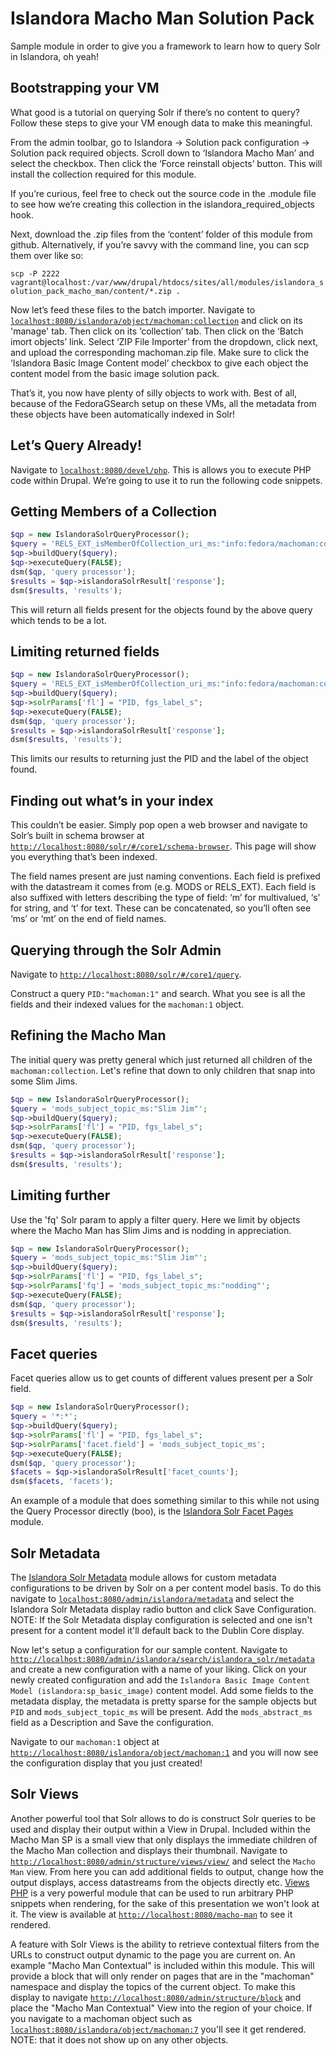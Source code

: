 # Islandora Macho Man Solution Pack

Sample module in order to give you a framework to learn how to query Solr in Islandora, oh yeah!

Bootstrapping your VM
---------------------
What good is a tutorial on querying Solr if there’s no content to query?  Follow these steps to give your VM enough data to make this meaningful.

From the admin toolbar, go to Islandora -> Solution pack configuration -> Solution pack required objects.  Scroll down to ‘Islandora Macho Man’ and select the checkbox. Then click the ‘Force reinstall objects’ button.  This will install the collection required for this module.

If you’re curious, feel free to check out the source code in the .module file to see how we’re creating this collection in the islandora_required_objects hook.

Next, download the .zip files from the ‘content’ folder of this module from github. Alternatively, if you’re savvy with the command line, you can scp them over like so:

`scp -P 2222 vagrant@localhost:/var/www/drupal/htdocs/sites/all/modules/islandora_solution_pack_macho_man/content/*.zip .`

Now let’s feed these files to the batch importer.  Navigate to [`localhost:8080/islandora/object/machoman:collection`](localhost:8080/islandora/object/machoman:collection) and click on its 'manage' tab.  Then click on its ‘collection’ tab.  Then click on the ‘Batch imort objects’ link.  Select ‘ZIP File Importer’ from the dropdown, click next, and upload the corresponding machoman.zip file.  Make sure to click the ‘Islandora Basic Image Content model’ checkbox to give each object the content model from the basic image solution pack.

That’s it, you now have plenty of silly objects to work with.  Best of all, because of the FedoraGSearch setup on these VMs, all the metadata from these objects have been automatically indexed in Solr!

Let’s Query Already!
------------
Navigate to [`localhost:8080/devel/php`](localhost:8080/devel/php).  This is allows you to execute PHP code within Drupal. We’re going to use it to run the following code snippets.

Getting Members of a Collection
-------------------------------
```php
$qp = new IslandoraSolrQueryProcessor();
$query = 'RELS_EXT_isMemberOfCollection_uri_ms:"info:fedora/machoman:collection"';
$qp->buildQuery($query);
$qp->executeQuery(FALSE);
dsm($qp, 'query processor');
$results = $qp->islandoraSolrResult['response'];
dsm($results, 'results');
```

This will return all fields present for the objects found by the above query which tends to be a lot.

Limiting returned fields
------------------------
```php
$qp = new IslandoraSolrQueryProcessor();
$query = 'RELS_EXT_isMemberOfCollection_uri_ms:"info:fedora/machoman:collection"';
$qp->buildQuery($query);
$qp->solrParams['fl'] = "PID, fgs_label_s";
$qp->executeQuery(FALSE);
dsm($qp, 'query processor');
$results = $qp->islandoraSolrResult['response'];
dsm($results, 'results');
```

This limits our results to returning just the PID and the label of the object found.

Finding out what’s in your index
--------------------------------
This couldn’t be easier.  Simply pop open a web browser and navigate to Solr’s built in schema browser at [`http://localhost:8080/solr/#/core1/schema-browser`](http://localhost:8080/solr/#/core1/schema-browser).  This page will show you everything that’s been indexed.

The field names present are just naming conventions.  Each field is prefixed with the datastream it comes from (e.g. MODS or RELS_EXT).  Each field is also suffixed with letters describing the type of field:  ‘m’ for multivalued, ‘s’ for string, and ‘t’ for text.  These can be concatenated, so you’ll often see ‘ms’ or ‘mt’ on the end of field names.

Querying through the Solr Admin
--------------------------------
Navigate to [`http://localhost:8080/solr/#/core1/query`](http://localhost:8080/solr/#/core1/query).

Construct a query `PID:"machoman:1"` and search. What you see is all the fields and their indexed values for the `machoman:1` object.

Refining the Macho Man
---------------------------
The initial query was pretty general which just returned all children of the `machoman:collection`. Let's refine that down to only children that snap into some Slim Jims.

```php
$qp = new IslandoraSolrQueryProcessor();
$query = 'mods_subject_topic_ms:"Slim Jim"';
$qp->buildQuery($query);
$qp->solrParams['fl'] = "PID, fgs_label_s";
$qp->executeQuery(FALSE);
dsm($qp, 'query processor');
$results = $qp->islandoraSolrResult['response'];
dsm($results, 'results');
```

Limiting further
----------------------
Use the 'fq' Solr param to apply a filter query.  Here we limit by objects where the Macho Man has Slim Jims and is nodding in appreciation.

```php
$qp = new IslandoraSolrQueryProcessor();
$query = 'mods_subject_topic_ms:"Slim Jim"';
$qp->buildQuery($query);
$qp->solrParams['fl'] = "PID, fgs_label_s";
$qp->solrParams['fq'] = 'mods_subject_topic_ms:"nodding"';
$qp->executeQuery(FALSE);
dsm($qp, 'query processor');
$results = $qp->islandoraSolrResult['response'];
dsm($results, 'results');
```
Facet queries
----------------------
Facet queries allow us to get counts of different values present per a Solr field.

```php
$qp = new IslandoraSolrQueryProcessor();
$query = '*:*';
$qp->buildQuery($query);
$qp->solrParams['fl'] = "PID, fgs_label_s";
$qp->solrParams['facet.field'] = 'mods_subject_topic_ms';
$qp->executeQuery(FALSE);
dsm($qp, 'query processor');
$facets = $qp->islandoraSolrResult['facet_counts'];
dsm($facets, 'facets');
```
An example of a module that does something similar to this while not using the Query Processor directly (boo), is the [Islandora Solr Facet Pages](https://github.com/Islandora/islandora_solr_facet_pages) module.

Solr Metadata
----------------------
The [Islandora Solr Metadata](https://github.com/Islandora/islandora_solr_metadata) module allows for custom metadata configurations to be driven by Solr on a per content model basis. To do this navigate to [`localhost:8080/admin/islandora/metadata`](localhost:8080/admin/islandora/metadata) and select the Islandora Solr Metadata display radio button and click Save Configuration. NOTE: If the Solr Metadata display configuration is selected and one isn't present for a content model it'll default back to the Dublin Core display.

Now let's setup a configuration for our sample content. Navigate to [`http://localhost:8080/admin/islandora/search/islandora_solr/metadata`](http://localhost:8080/admin/islandora/search/islandora_solr/metadata) and create a new configuration with a name of your liking. Click on your newly created configuration and add the `Islandora Basic Image Content Model (islandora:sp_basic_image)` content model.
Add some fields to the metadata display, the metadata is pretty sparse for the sample objects but `PID` and `mods_subject_topic_ms` will be present. Add the `mods_abstract_ms` field as a Description and Save the configuration.

Navigate to our `machoman:1` object at [`http://localhost:8080/islandora/object/machoman:1`](http://localhost:8080/islandora/object/machoman:1) and you will now see the configuration display that you just created!

Solr Views
----------------------
Another powerful tool that Solr allows to do is construct Solr queries to be used and display their output within a View in Drupal. Included within the Macho Man SP is a small view that only displays the immediate children of the Macho Man collection and displays their thumbnail. Navigate to [`http://localhost:8080/admin/structure/views/view/`](http://localhost:8080/admin/structure/views/view/) and select the `Macho Man` view. From here you can add additional fields to output, change how the output displays, access datastreams from the objects directly etc. [Views PHP](https://www.drupal.org/project/views_php) is a very powerful module that can be used to run arbitrary PHP snippets when rendering, for the sake of this presentation we won't look at it. The view is available at [`http://localhost:8080/macho-man`](http://localhost:8080/macho-man) to see it rendered.

A feature with Solr Views is the ability to retrieve contextual filters from the URLs to construct output dynamic to the page you are current on. An example "Macho Man Contextual" is included within this module. This will provide a block that will only render on pages that are in the "machoman" namespace and display the topics of the current object. To make this display to navigate [`http://localhost:8080/admin/structure/block`](http://localhost:8080/admin/structure/block) and place the "Macho Man Contextual" View into the region of your choice. If you navigate to a machoman object such as [`localhost:8080/islandora/object/machoman:7`](localhost:8080/islandora/object/machoman:7) you'll see it get rendered. NOTE: that it does not show up on any other objects.
